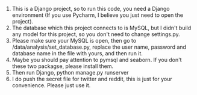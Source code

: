 1. This is a Django project, so to run this code, you need a Django environment (If you use Pycharm, I believe you just need to open the project). 
2. The database which this project connects to is MySQL, but I didn't build any model for this project, so you don't need to change settings.py.
3. Please make sure your MySQL is open, then go to /data/analysis/set_database.py, replace the user name, password and database name in the file with yours, and then run it.
4. Maybe you should pay attention to pymsql and seaborn. If you don't these two packagse, please install them.
5. Then run Django, python manage.py runserver
6. I do push the secret file for twitter and reddit, this is just for your convenience. Please just use it. 
